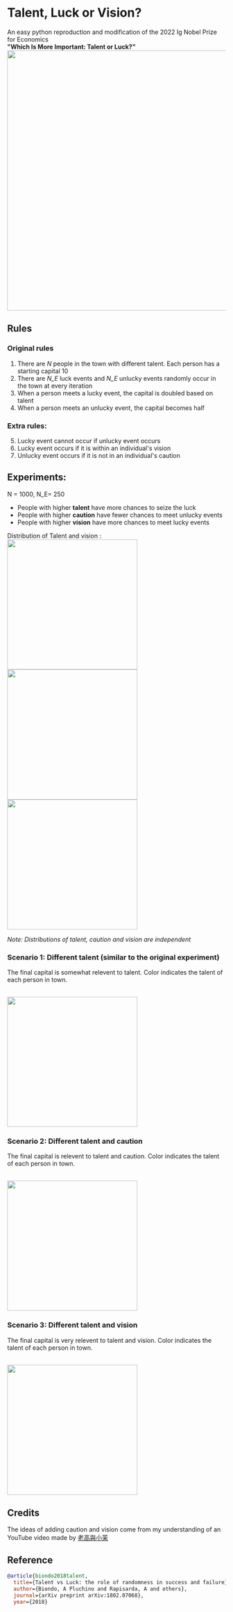 # Talent, Luck or Vision?

An easy python reproduction and modification of the 2022 Ig Nobel Prize for Economics 
<br>**"Which Is More Important: Talent or Luck?"**<br>
<img src="https://i.imgur.com/h3TOqKD.png" width="600px">

## Rules

### Original rules
1. There are *N* people in the town with different talent. Each person has a starting capital 10
2. There are *N_E* luck events and *N_E* unlucky events randomly occur in the town at every iteration
3. When a person meets a lucky event, the capital is doubled based on talent
4. When a person meets an unlucky event, the capital becomes half

### Extra rules:
5. Lucky event cannot occur if unlucky event occurs
6. Lucky event occurs if it is within an individual's vision
7. Unlucky event occurs if it is not in an individual's caution

## Experiments:
N = 1000, N_E= 250<br>

- People with higher **talent** have more chances to seize the luck
- People with higher **caution** have fewer chances to meet unlucky events
- People with higher **vision** have more chances to meet lucky events


Distribution of Talent and vision :
<br><img src="https://i.imgur.com/koifqfr.png" width="300px"><img src="https://i.imgur.com/ELr5Baf.png" width="300px"> <img src="https://i.imgur.com/RrILMvV.png" width="300px">

*Note: Distributions of  talent, caution and vision are independent*


### Scenario 1: Different talent (similar to the original experiment)
The final capital is somewhat relevent to talent. Color indicates the talent of each person in town.

<br><img src="https://i.imgur.com/SznKnu5.png" width="300px">


### Scenario 2: Different talent and caution
The final capital is relevent to talent and caution. Color indicates the talent of each person in town.

<br><img src="https://i.imgur.com/RtY35vV.png" width="300px">


### Scenario 3: Different talent and vision
The final capital is very relevent to talent and vision. Color indicates the talent of each person in town.

<br><img src="https://i.imgur.com/EXzgBfZ.png" width="300px">


## Credits
The ideas of adding caution and vision come from my understanding of an YouTube video made by [老高與小茉](https://www.youtube.com/watch?v=qzIfQ5_gYzc)

## Reference
```bibtex
@article{biondo2018talent,
  title={Talent vs Luck: the role of randomness in success and failure},
  author={Biondo, A Pluchino and Rapisarda, A and others},
  journal={arXiv preprint arXiv:1802.07068},
  year={2018}

```